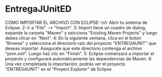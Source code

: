 # EntregaJUnitED
COMO IMPORTAR EL ARCHIVO CON ECLIPSE:
\n1: Abrir tu sistema de Eclipse.
2: Ir a "File" --> "Import".
3: Import tiene un cuadro de dialog, expande la carpeta "Maven" y selcciona "Existing Maven Projects" y luego debes clicar en "Next".
4: En la siguiente ventana, clica en el botón "Browse" y selecciona el directorio raíz del proyecto "ENTREGAUNIT" que deseas importar. Asegurate que este directorio contenga el archivo "pom.xml". Luego haz clic en "Finish".
5: Eclipse comenzará a importar el proyecto y configurará automáticamente las dependencias de Maven.
6: Una vez completada la importación, podrás ver el proyecto "ENTREGAUNIT" en el "Proyect Explorer" de Eclipse
